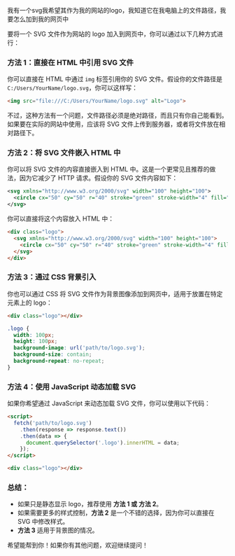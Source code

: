 
我有一个svg我希望其作为我的网站的logo，我知道它在我电脑上的文件路径，我要怎么加到我的网页中


要将一个 SVG 文件作为网站的 logo 加入到网页中，你可以通过以下几种方式进行：

### 方法 1：直接在 HTML 中引用 SVG 文件

你可以直接在 HTML 中通过 `img` 标签引用你的 SVG 文件。假设你的文件路径是 `C:/Users/YourName/logo.svg`，你可以这样写：

```html
<img src="file:///C:/Users/YourName/logo.svg" alt="Logo">
```

不过，这种方法有一个问题，文件路径必须是绝对路径，而且只有你自己能看到。如果要在实际的网站中使用，应该将 SVG 文件上传到服务器，或者将文件放在相对路径下。

### 方法 2：将 SVG 文件嵌入 HTML 中

你可以将 SVG 文件的内容直接嵌入到 HTML 中。这是一个更常见且推荐的做法，因为它减少了 HTTP 请求。假设你的 SVG 文件内容如下：

```xml
<svg xmlns="http://www.w3.org/2000/svg" width="100" height="100">
  <circle cx="50" cy="50" r="40" stroke="green" stroke-width="4" fill="yellow" />
</svg>
```

你可以直接将这个内容放入 HTML 中：

```html
<div class="logo">
  <svg xmlns="http://www.w3.org/2000/svg" width="100" height="100">
    <circle cx="50" cy="50" r="40" stroke="green" stroke-width="4" fill="yellow" />
  </svg>
</div>
```

### 方法 3：通过 CSS 背景引入

你也可以通过 CSS 将 SVG 文件作为背景图像添加到网页中，适用于放置在特定元素上的 logo：

```html
<div class="logo"></div>
```

```css
.logo {
  width: 100px;
  height: 100px;
  background-image: url('path/to/logo.svg');
  background-size: contain;
  background-repeat: no-repeat;
}
```

### 方法 4：使用 JavaScript 动态加载 SVG

如果你希望通过 JavaScript 来动态加载 SVG 文件，你可以使用以下代码：

```html
<script>
  fetch('path/to/logo.svg')
    .then(response => response.text())
    .then(data => {
      document.querySelector('.logo').innerHTML = data;
    });
</script>

<div class="logo"></div>
```

### 总结：

- 如果只是静态显示 logo，推荐使用 **方法 1 或 方法 2**。
- 如果需要更多的样式控制，**方法 2** 是一个不错的选择，因为你可以直接在 SVG 中修改样式。
- **方法 3** 适用于背景图的情况。

希望能帮到你！如果你有其他问题，欢迎继续提问！